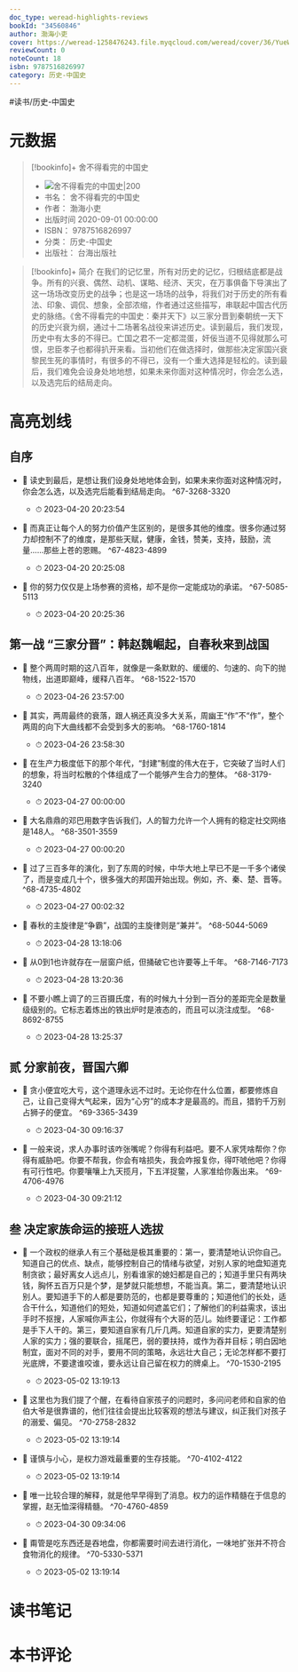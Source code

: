 ```yaml
---
doc_type: weread-highlights-reviews
bookId: "34560846"
author: 渤海小吏
cover: https://weread-1258476243.file.myqcloud.com/weread/cover/36/YueWen_34560846/t7_YueWen_34560846.jpg
reviewCount: 0
noteCount: 18
isbn: 9787516826997
category: 历史-中国史
---
```


#读书/历史-中国史

# 元数据
> [!bookinfo]+ 舍不得看完的中国史
> - ![ 舍不得看完的中国史|200](https://weread-1258476243.file.myqcloud.com/weread/cover/36/YueWen_34560846/t7_YueWen_34560846.jpg)
> - 书名： 舍不得看完的中国史
> - 作者： 渤海小吏
> - 出版时间 2020-09-01 00:00:00
> - ISBN： 9787516826997
> - 分类： 历史-中国史
> - 出版社： 台海出版社

> [!bookinfo]+ 简介
> 在我们的记忆里，所有对历史的记忆，归根结底都是战争。所有的兴衰、偶然、动机、谋略、经济、天灾，在万事俱备下导演出了这一场场改变历史的战争；也是这一场场的战争，将我们对于历史的所有看法、印象、调侃、想象，全部浓缩，作者通过这些描写，串联起中国古代历史的脉络。《舍不得看完的中国史：秦并天下》以三家分晋到秦朝统一天下的历史兴衰为纲，通过十二场著名战役来讲述历史。读到最后，我们发现，历史中有太多的不得已。亡国之君不一定都混蛋，奸佞当道不见得就那么可恨，忠臣孝子也都得扒开来看。当初他们在做选择时，做那些决定家国兴衰黎民生死的事情时，有很多的不得已，没有一个重大选择是轻松的。读到最后，我们难免会设身处地地想，如果未来你面对这种情况时，你会怎么选，以及选完后的结局走向。
# 高亮划线

## 自序


- 📌 读史到最后，是想让我们设身处地地体会到，如果未来你面对这种情况时，你会怎么选，以及选完后能看到结局走向。 ^67-3268-3320
    - ⏱ 2023-04-20 20:23:54 

- 📌 而真正让每个人的努力价值产生区别的，是很多其他的维度。很多你通过努力却控制不了的维度，是那些天赋，健康，金钱，赞美，支持，鼓励，流量……那些上苍的恩赐。 ^67-4823-4899
    - ⏱ 2023-04-20 20:25:08 

- 📌 你的努力仅仅是上场参赛的资格，却不是你一定能成功的承诺。 ^67-5085-5113
    - ⏱ 2023-04-20 20:25:36 
## 第一战 “三家分晋”：韩赵魏崛起，自春秋来到战国


- 📌 整个两周时期的这八百年，就像是一条默默的、缓缓的、匀速的、向下的抛物线，出道即巅峰，缓释八百年。 ^68-1522-1570
    - ⏱ 2023-04-26 23:57:00 

- 📌 其实，两周最终的衰落，跟人祸还真没多大关系，周幽王“作”不“作”，整个两周的向下大曲线都不会受到多大的影响。 ^68-1760-1814
    - ⏱ 2023-04-26 23:58:30 

- 📌 在生产力极度低下的那个年代，“封建”制度的伟大在于，它突破了当时人们的想象，将当时松散的个体组成了一个能够产生合力的整体。 ^68-3179-3240
    - ⏱ 2023-04-27 00:00:00 

- 📌 大名鼎鼎的邓巴用数字告诉我们，人的智力允许一个人拥有的稳定社交网络是148人。 ^68-3501-3559
    - ⏱ 2023-04-27 00:00:20 

- 📌 过了三百多年的演化，到了东周的时候，中华大地上早已不是一千多个诸侯了，而是变成几十个，很多强大的邦国开始出现。例如，齐、秦、楚、晋等。 ^68-4735-4802
    - ⏱ 2023-04-27 00:02:32 

- 📌 春秋的主旋律是“争霸”，战国的主旋律则是“兼并”。 ^68-5044-5069
    - ⏱ 2023-04-28 13:18:06 

- 📌 从0到1也许就存在一层窗户纸，但捅破它也许要等上千年。 ^68-7146-7173
    - ⏱ 2023-04-28 13:20:36 

- 📌 不要小瞧上调了的三百摄氏度，有的时候九十分到一百分的差距完全是数量级级别的。它标志着炼出的铁出炉时是液态的，而且可以浇注成型。 ^68-8692-8755
    - ⏱ 2023-04-28 13:25:37 
## 贰 分家前夜，晋国六卿


- 📌 贪小便宜吃大亏，这个道理永远不过时。无论你在什么位置，都要修炼自己，让自己变得大气起来，因为“心穷”的成本才是最高的。而且，猎豹千万别占狮子的便宜。 ^69-3365-3439
    - ⏱ 2023-04-30 09:16:37 

- 📌 一般来说，求人办事时该咋张嘴呢？你得有利益吧。要不人家凭啥帮你？你得有威胁吧。你要不帮我，你会有啥损失，我会咋报复你，得吓唬他吧？你得有可行性吧。你要嚷嚷上九天揽月，下五洋捉鳖，人家准给你轰出来。 ^69-4706-4976
    - ⏱ 2023-04-30 09:21:12 
## 叁 决定家族命运的接班人选拔


- 📌 一个政权的继承人有三个基础是极其重要的：第一，要清楚地认识你自己。知道自己的优点、缺点，能够控制自己的情绪与欲望，对别人家的地盘知道克制贪欲；最好离女人远点儿，别看谁家的媳妇都是自己的；知道手里只有两块钱，胸怀五百万只是个梦，是梦就只能想想，不能当真。第二，要清楚地认识别人。要知道手下的人都是要防范的，也都是要尊重的；知道他们的长处，适合干什么，知道他们的短处，知道如何遮盖它们；了解他们的利益需求，该出手时不抠搜，人家喊你声主公，你就得有个大哥的范儿。始终要谨记：工作都是手下人干的。第三，要知道自家有几斤几两。知道自家的实力，更要清楚别人家的实力；强的要联合，摇尾巴，弱的要扶持，或作为吞并目标；明白因地制宜，面对不同的对手，要用不同的策略，永远壮大自己；无论怎样都不要打光底牌，不要逮谁咬谁，要永远让自己留在权力的牌桌上。 ^70-1530-2195
    - ⏱ 2023-05-02 13:19:13 

- 📌 这里也为我们提了个醒，在看待自家孩子的问题时，多问问老师和自家的伯伯大爷是很靠谱的，他们往往会提出比较客观的想法与建议，纠正我们对孩子的溺爱、偏见。 ^70-2758-2832
    - ⏱ 2023-05-02 13:19:14 

- 📌 谨慎与小心，是权力游戏最重要的生存技能。 ^70-4102-4122
    - ⏱ 2023-05-02 13:19:14 

- 📌 唯一比较合理的解释，就是他早早得到了消息。权力的运作精髓在于信息的掌握，赵无恤深得精髓。 ^70-4760-4859
    - ⏱ 2023-04-30 09:34:06 

- 📌 甭管是吃东西还是吞地盘，你都需要时间去进行消化，一味地扩张并不符合食物消化的规律。 ^70-5330-5371
    - ⏱ 2023-05-02 13:19:14 
# 读书笔记

# 本书评论
